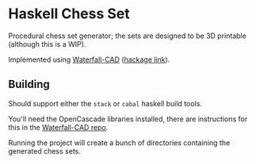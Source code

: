 # Haskell Chess Set

Procedural chess set generator; the sets are designed to be 3D printable (although this is a WIP).

Implemented using [Waterfall-CAD](https://github.com/joe-warren/opencascade-hs/) ([hackage link](https://hackage.haskell.org/package/waterfall-cad)).

## Building 

Should support either the `stack` or `cabal` haskell build tools. 

You'll need the OpenCascade libraries installed, there are instructions for this in the [Waterfall-CAD repo](https://github.com/joe-warren/opencascade-hs/?tab=readme-ov-file#installing-dependencies).

Running the project will create a bunch of directories containing the generated chess sets. 

